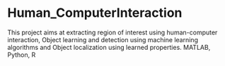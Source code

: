 # Human_ComputerInteraction


This project aims at extracting region of interest using human-computer interaction, Object learning and detection using machine learning algorithms and
Object localization using learned properties. 
MATLAB, Python, R
